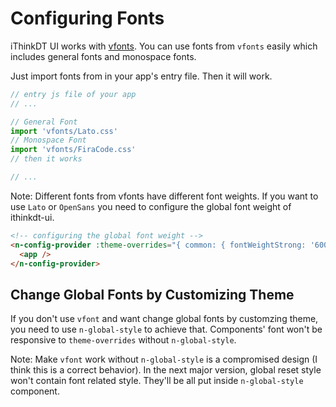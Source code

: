 # Configuring Fonts

iThinkDT UI works with [vfonts](https://github.com/07akioni/vfonts). You can use fonts from `vfonts` easily which includes general fonts and monospace fonts.

Just import fonts from in your app's entry file. Then it will work.

```js
// entry js file of your app
// ...

// General Font
import 'vfonts/Lato.css'
// Monospace Font
import 'vfonts/FiraCode.css'
// then it works

// ...
```

Note: Different fonts from vfonts have different font weights. If you want to use `Lato` or `OpenSans` you need to configure the global font weight of ithinkdt-ui.

```html
<!-- configuring the global font weight -->
<n-config-provider :theme-overrides="{ common: { fontWeightStrong: '600' } }">
  <app />
</n-config-provider>
```

## Change Global Fonts by Customizing Theme

If you don't use `vfont` and want change global fonts by customzing theme, you need to use `n-global-style` to achieve that. Components' font won't be responsive to `theme-overrides` without `n-global-style`.

Note: Make `vfont` work without `n-global-style` is a compromised design (I think this is a correct behavior). In the next major version, global reset style won't contain font related style. They'll be all put inside `n-global-style` component.
